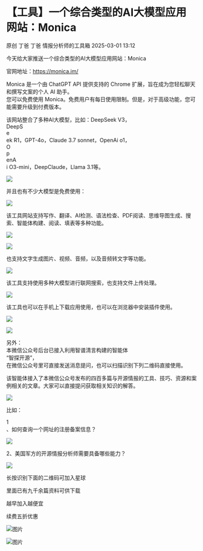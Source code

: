 #  【工具】一个综合类型的AI大模型应用网站：Monica   
原创 丁爸  丁爸 情报分析师的工具箱   2025-03-01 13:12  
  
今天给大家推送一个综合类型的AI大模型应用网站：Monica  
  
官网地址：https://monica.im/  
  
Monica 是一个由 ChatGPT API 提供支持的 Chrome 扩展，旨在成为您轻松聊天和撰写文案的个人 AI 助手。  
您可以免费使用 Monica。免费用户有每日使用限制。但是，对于高级功能，您可能需要升级到付费版本。  
  
该网站整合了多种AI大模型，比如：DeepSeek V3，  
DeepS  
e  
ek R1，GPT-4o，Claude 3.7 sonnet，OpenAi o1，  
O  
p  
enA  
i O3-mini，DeepClaude，Llama 3.1等。  
  
![](https://mmbiz.qpic.cn/mmbiz_png/B0AKMb5va5z0QicV5PBPYia0XcuDjNXuHD4QS18UMmEO9mXzR78d2IA3vtQULDtgN8B7zTxPrcu3KmzRqQuFpbxA/640?wx_fmt=png&from=appmsg "")  
  
并且也有不少大模型是免费使用：  
  
![](https://mmbiz.qpic.cn/mmbiz_png/B0AKMb5va5z0QicV5PBPYia0XcuDjNXuHDeCVdLqGHzC1YpPJNwppBGBzD1322jjC9ud2qgr4HogKW2a1WQakdGA/640?wx_fmt=png&from=appmsg "")  
  
该工具网站支持写作、翻译、AI检测、语法检查、PDF阅读、思维导图生成、搜索、智能体构建、阅读、填表等多种功能。  
  
![](https://mmbiz.qpic.cn/mmbiz_png/B0AKMb5va5z0QicV5PBPYia0XcuDjNXuHDoVLGL3rYKIXHD9zNFPiaKptJSo4sQ839T3bdmhP04oBUANiboUQA3DYA/640?wx_fmt=png&from=appmsg "")  
  
![](https://mmbiz.qpic.cn/mmbiz_png/B0AKMb5va5z0QicV5PBPYia0XcuDjNXuHDiaPXTduWQJWdO5rk1jfYkiaKnWLiaKt4hUWumQPvoyuEtO0ON9EW9A1Vw/640?wx_fmt=png&from=appmsg "")  
  
也支持文字生成图片、视频、音频，以及音频转文字等功能。  
  
![](https://mmbiz.qpic.cn/mmbiz_png/B0AKMb5va5z0QicV5PBPYia0XcuDjNXuHDxgKCvPrkz7j2DU4xiavD3ukCMicdibCLTTA4eib8v8cWBWplIhbAfwWvoA/640?wx_fmt=png&from=appmsg "")  
  
该工具支持使用多种大模型进行联网搜索，也支持文件上传处理。  
  
![](https://mmbiz.qpic.cn/mmbiz_png/B0AKMb5va5z0QicV5PBPYia0XcuDjNXuHDZbk5LIiadZPe8rTib8iaV7LoopO8YJ57ww9f1WEVSNiclVgZ0Orqiakcegg/640?wx_fmt=png&from=appmsg "")  
  
该工具也可以在手机上下载应用使用，也可以在浏览器中安装插件使用。  
  
![](https://mmbiz.qpic.cn/mmbiz_png/B0AKMb5va5z0QicV5PBPYia0XcuDjNXuHDLgu1Pqr7G3cVIOlzWHkBdx8iaCv9OsfmtCoWiaRLbdORlzkjs5O5Fxng/640?wx_fmt=png&from=appmsg "")  
  
![](https://mmbiz.qpic.cn/mmbiz_png/B0AKMb5va5z0QicV5PBPYia0XcuDjNXuHDhVx3cJBic86X3fc3dXVg7kD7Svdre6kkwttVHKmudt6Dicecib2gSlrGA/640?wx_fmt=png&from=appmsg "")  
  
另外：  
本微信公众号后台已接入利用智谱清言构建的智能体  
“智探开源”，  
在微信公众号里可直接发送消息提问，也可以扫描识别下列二维码直接使用。  
  
该智能体接入了本微信公众号发布的四百多篇与开源情报的工具、技巧、资源和案例相关的文章。大家可以直接提问获取相关知识的解答。  
  
![](https://mmbiz.qpic.cn/mmbiz_jpg/B0AKMb5va5z0QicV5PBPYia0XcuDjNXuHDJnjlgKTWfV7XG6dTsYaiadaOF4GeTf3pzPIKWsntmN7AQWqckCWzCoQ/640?wx_fmt=jpeg&from=appmsg "")  
  
比如：  
  
1  
、如何查询一个网址的注册备案信息？  
  
![](https://mmbiz.qpic.cn/mmbiz_png/B0AKMb5va5z0QicV5PBPYia0XcuDjNXuHDULnjVu7h3cB568FWJI3UFpWlr3QWw4K4uBACOM2TQOQgG87wjbTBKg/640?wx_fmt=png&from=appmsg "")  
  
2、美国军方的开源情报分析师需要具备哪些能力？  
  
![](https://mmbiz.qpic.cn/mmbiz_png/B0AKMb5va5z0QicV5PBPYia0XcuDjNXuHD6N7pOcialwXgoFE4KBN9T6sarByr9D1yYajNzQHibmG252pMBibMqU1Ow/640?wx_fmt=png&from=appmsg "")  
  
长按识别下面的二维码可加入星球  
  
里面已有九千余篇资料可供下载  
  
越早加入越便宜  
  
续费五折优惠  
  
  
![图片](https://mmbiz.qpic.cn/mmbiz_jpg/B0AKMb5va5zKJ6IvDm7zH8uGKMLmpkqKYLbkAVHcDIy1pTdjbsOlqh0GOYj7RhhMsfCLtUtWfwEicsFibUicCMwnw/640?wx_fmt=other&wxfrom=5&wx_lazy=1&wx_co=1&tp=webp "")  
  
![图片](https://mmbiz.qpic.cn/mmbiz_jpg/B0AKMb5va5weznr59sOFnfjlug4lPdXGst2Ppk4z9iaENOniczwktxLNyvXJU4y0ibGic51MrKtiaicscLW3JbrYhauA/640?wx_fmt=other&wxfrom=5&wx_lazy=1&wx_co=1&tp=webp "")  
  
  
  
